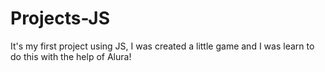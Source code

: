# Projects-JS

It's my first project using JS, I was created a little game and I was learn to do this with the help of Alura!
